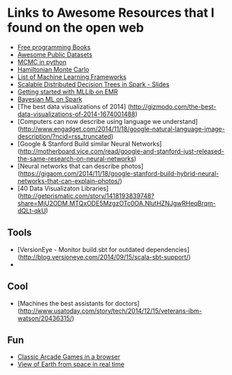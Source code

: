 # Links to Awesome Resources that I found on the open web

- [Free programming Books](http://resrc.io/list/10/list-of-free-programming-books/)
- [Awesome Public Datasets](https://github.com/caesar0301/awesome-public-datasets)
- [MCMC in python](http://healthyalgorithms.com/tag/mcmc/)
- [Hamiltonian Monte Carlo](http://nbviewer.ipython.org/github/fonnesbeck/Bios366/blob/master/notebooks/Section4_6-Hamiltonian-Monte-Carlo.ipynb)
- [List of Machine Learning Frameworks](https://github.com/alexland/awesome-machine-learning/blob/master/README.md)
- [Scalable Distributed Decision Trees in Spark - Slides](http://spark-summit.org/wp-content/uploads/2014/07/Scalable-Distributed-Decision-Trees-in-Spark-Made-Das-Sparks-Talwalkar.pdf)
- [Getting started with MLLib on EMR](http://tech.intentmedia.com/post/94064220082/machine-learning-with-spark-mllib-on-elastic)
- [Bayesian ML on Spark](http://blog.cloudera.com/blog/2014/08/bayesian-machine-learning-on-apache-spark/)
- [The best data visualizations of 2014] (http://gizmodo.com/the-best-data-visualizations-of-2014-1674001488)
- [Computers can now describe using language we understand] (http://www.engadget.com/2014/11/18/google-natural-language-image-description/?ncid=rss_truncated)
- [Google & Stanford Build similar Neural Networks] (http://motherboard.vice.com/read/google-and-stanford-just-released-the-same-research-on-neural-networks)
- [Neural networks that can describe photos] (https://gigaom.com/2014/11/18/google-stanford-build-hybrid-neural-networks-that-can-explain-photos/)
- [40 Data Visualizaton Libraries] (http://getprismatic.com/story/1418193839748?share=MjU2ODM.MTQxODE5MzgzOTc0OA.NlutHZNJgwRHeqBrqm-dQLt-qkU)

## Tools
- [VersionEye - Monitor build.sbt for outdated dependencies] (http://blog.versioneye.com/2014/09/15/scala-sbt-support/)
- 

## Cool
- [Machines the best assistants for doctors] (http://www.usatoday.com/story/tech/2014/12/15/veterans-ibm-watson/20436315/)

## Fun
- [Classic Arcade Games in a browser](https://archive.org/details/internetarcade)
- [View of Earth from space in real time](http://www.ustream.tv/channel/iss-hdev-payload)
